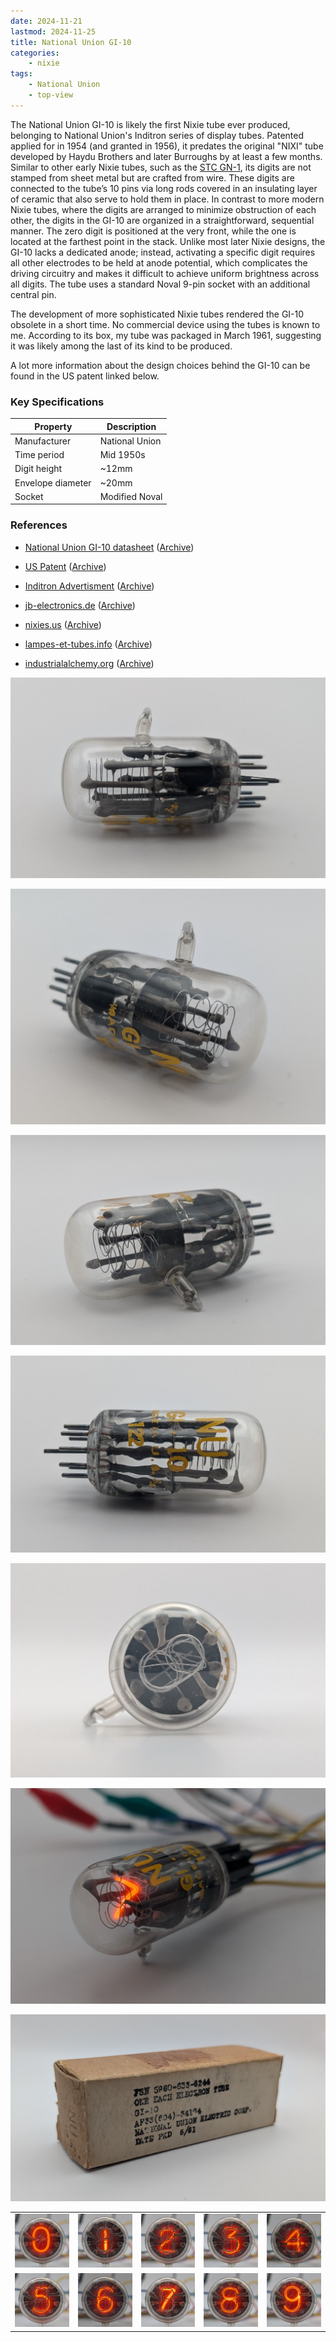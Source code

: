 ```yaml
---
date: 2024-11-21
lastmod: 2024-11-25
title: National Union GI-10
categories:
    - nixie
tags:
    - National Union
    - top-view
---
```


The National Union GI-10 is likely the first Nixie tube ever produced, belonging to National Union's Inditron series of display tubes. Patented applied for in 1954 (and granted in 1956), it predates the original "NIXI" tube developed by Haydu Brothers and later Burroughs by at least a few months. Similar to other early Nixie tubes, such as the [STC GN-1](/nixie/stc-gn-1/), its digits are not stamped from sheet metal but are crafted from wire. These digits are connected to the tube’s 10 pins via long rods covered in an insulating layer of ceramic that also serve to hold them in place. In contrast to more modern Nixie tubes, where the digits are arranged to minimize obstruction of each other, the digits in the GI-10 are organized in a straightforward, sequential manner. The zero digit is positioned at the very front, while the one is located at the farthest point in the stack. Unlike most later Nixie designs, the GI-10 lacks a dedicated anode; instead, activating a specific digit requires all other electrodes to be held at anode potential, which complicates the driving circuitry and makes it difficult to achieve uniform brightness across all digits. The tube uses a standard Noval 9-pin socket with an additional central pin.

The development of more sophisticated Nixie tubes rendered the GI-10 obsolete in a short time. No commercial device using the tubes is known to me. According to its box, my tube was packaged in March 1961, suggesting it was likely among the last of its kind to be produced.

A lot more information about the design choices behind the GI-10 can be found in the US patent linked below.

### Key Specifications

| Property          | Description    |
|-------------------|----------------|
| Manufacturer      | National Union |
| Time period       | Mid 1950s      |
| Digit height      | ~12mm          |
| Envelope diameter | ~20mm          |
| Socket            | Modified Noval |

### References

- [National Union GI-10 datasheet](https://www.tube-tester.com/sites/nixie/dat_arch/GI-10.pdf) ([Archive](https://web.archive.org/web/20240424052319/https://www.tube-tester.com/sites/nixie/dat_arch/GI-10.pdf))

- [US Patent](https://lampes-et-tubes.info/cd/US2756366.pdf) ([Archive](https://web.archive.org/web/20240422001121/https://lampes-et-tubes.info/cd/US2756366.pdf))

- [Inditron Advertisment](https://www.tube-tester.com/sites/nixie/dat_arch/inditron.pdf) ([Archive](https://web.archive.org/web/20240424052327/http://tube-tester.com/sites/nixie/dat_arch/inditron.pdf))

- [jb-electronics.de](http://www.jb-electronics.de/html/elektronik/nixies/n_gi10.htm) ([Archive](https://web.archive.org/web/20240421194434/http://www.jb-electronics.de/html/elektronik/nixies/n_gi10.htm))

- [nixies.us](https://www.nixies.us/bwg_gallery/gi-10/) ([Archive](https://web.archive.org/web/20240422043238/https://www.nixies.us/bwg_gallery/gi-10/))

- [lampes-et-tubes.info](https://lampes-et-tubes.info/cd/cd037.php?l=e) ([Archive](https://web.archive.org/web/20240422004557/https://lampes-et-tubes.info/cd/cd037.php?l=e))

- [industrialalchemy.org](https://www.industrialalchemy.org/articleview.php?item=423) ([Archive](https://web.archive.org/web/20240421194450/http://industrialalchemy.org/articleview.php?item=423))

[![National Union GI-10](assets/1.jpg)](assets/1.jpg)

[![National Union GI-10](assets/2.jpg)](assets/2.jpg)

[![National Union GI-10](assets/3.jpg)](assets/3.jpg)

[![National Union GI-10](assets/4.jpg)](assets/4.jpg)

[![National Union GI-10](assets/5.jpg)](assets/5.jpg)

[![National Union GI-10](assets/6.jpg)](assets/6.jpg)

[![National Union GI-10](assets/17.jpg)](assets/17.jpg)

<table>
    <tr>
        <td>
            <a href="assets/7.jpg">
                <img src="assets/7.jpg">
            </a>
        </td>
        <td>
            <a href="assets/8.jpg">
                <img src="assets/8.jpg">
            </a>
        </td>
        <td>
            <a href="assets/9.jpg">
                <img src="assets/9.jpg">
            </a>
        </td>
         <td>
            <a href="assets/10.jpg">
                <img src="assets/10.jpg">
            </a>
        </td>
        <td>
            <a href="assets/11.jpg">
                <img src="assets/11.jpg">
            </a>
        </td>
    </tr>
    <tr>
        <td>
            <a href="assets/12.jpg">
                <img src="assets/12.jpg">
            </a>
        </td>
        <td>
            <a href="assets/13.jpg">
                <img src="assets/13.jpg">
            </a>
        </td>
        <td>
            <a href="assets/14.jpg">
                <img src="assets/14.jpg">
            </a>
        </td>
         <td>
            <a href="assets/15.jpg">
                <img src="assets/15.jpg">
            </a>
        </td>
        <td>
            <a href="assets/16.jpg">
                <img src="assets/16.jpg">
            </a>
        </td>
    </tr>
</table>